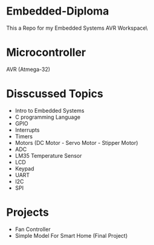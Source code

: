 # Embedded-Diploma
This a Repo for my Embedded Systems AVR Workspace\

# Microcontroller
AVR (Atmega-32)

# Disscussed Topics
  - Intro to Embedded Systems
  - C programming Language
  - GPIO
  - Interrupts
  - Timers
  - Motors (DC Motor - Servo Motor - Stipper Motor)
  - ADC
  - LM35 Temperature Sensor
  - LCD
  - Keypad
  - UART
  - I2C
  - SPI

# Projects
  - Fan Controller
  - Simple Model For Smart Home (Final Project)

